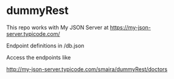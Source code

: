 # dummyRest
This repo works with My JSON Server at https://my-json-server.typicode.com/

Endpoint definitions in /db.json

Access the endpoints like 

http://my-json-server.typicode.com/smaira/dummyRest/doctors


